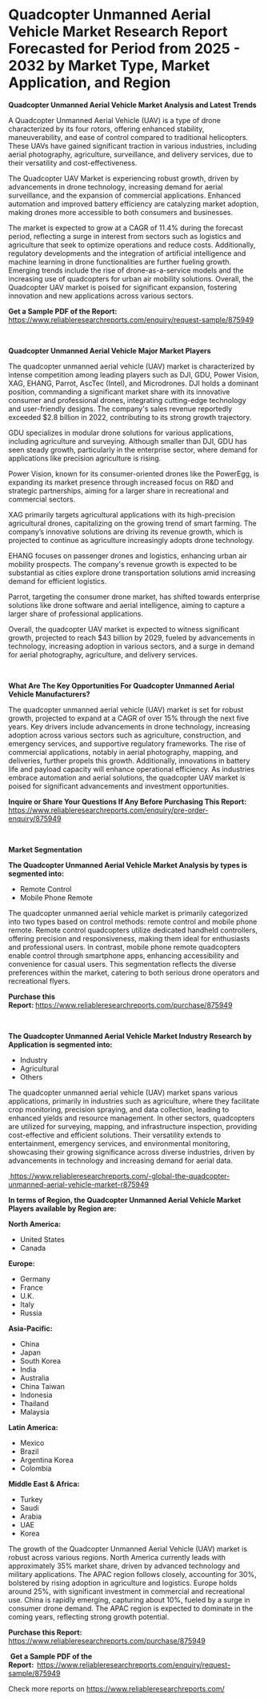 <p><h1>Quadcopter Unmanned Aerial Vehicle Market Research Report Forecasted for Period from 2025 -  2032 by Market Type, Market Application, and Region</h1></p><p><strong>Quadcopter Unmanned Aerial Vehicle Market Analysis and Latest Trends</strong></p>
<p><p>A Quadcopter Unmanned Aerial Vehicle (UAV) is a type of drone characterized by its four rotors, offering enhanced stability, maneuverability, and ease of control compared to traditional helicopters. These UAVs have gained significant traction in various industries, including aerial photography, agriculture, surveillance, and delivery services, due to their versatility and cost-effectiveness.</p><p>The Quadcopter UAV Market is experiencing robust growth, driven by advancements in drone technology, increasing demand for aerial surveillance, and the expansion of commercial applications. Enhanced automation and improved battery efficiency are catalyzing market adoption, making drones more accessible to both consumers and businesses.</p><p>The market is expected to grow at a CAGR of 11.4% during the forecast period, reflecting a surge in interest from sectors such as logistics and agriculture that seek to optimize operations and reduce costs. Additionally, regulatory developments and the integration of artificial intelligence and machine learning in drone functionalities are further fueling growth. Emerging trends include the rise of drone-as-a-service models and the increasing use of quadcopters for urban air mobility solutions. Overall, the Quadcopter UAV market is poised for significant expansion, fostering innovation and new applications across various sectors.</p></p>
<p><strong>Get a Sample PDF of the Report:&nbsp;</strong> <a href="https://www.reliableresearchreports.com/enquiry/request-sample/875949?utm_campaign=2745&utm_medium=2&utm_source=Github&utm_content=ia&utm_term=21032025&utm_id=quadcopter-unmanned-aerial-vehicle">https://www.reliableresearchreports.com/enquiry/request-sample/875949</a></p>
<p>&nbsp;</p>
<p><strong>Quadcopter Unmanned Aerial Vehicle Major Market Players</strong></p>
<p><p>The quadcopter unmanned aerial vehicle (UAV) market is characterized by intense competition among leading players such as DJI, GDU, Power Vision, XAG, EHANG, Parrot, AscTec (Intel), and Microdrones. DJI holds a dominant position, commanding a significant market share with its innovative consumer and professional drones, integrating cutting-edge technology and user-friendly designs. The company's sales revenue reportedly exceeded $2.8 billion in 2022, contributing to its strong growth trajectory.</p><p>GDU specializes in modular drone solutions for various applications, including agriculture and surveying. Although smaller than DJI, GDU has seen steady growth, particularly in the enterprise sector, where demand for applications like precision agriculture is rising.</p><p>Power Vision, known for its consumer-oriented drones like the PowerEgg, is expanding its market presence through increased focus on R&D and strategic partnerships, aiming for a larger share in recreational and commercial sectors.</p><p>XAG primarily targets agricultural applications with its high-precision agricultural drones, capitalizing on the growing trend of smart farming. The company’s innovative solutions are driving its revenue growth, which is projected to continue as agriculture increasingly adopts drone technology.</p><p>EHANG focuses on passenger drones and logistics, enhancing urban air mobility prospects. The company's revenue growth is expected to be substantial as cities explore drone transportation solutions amid increasing demand for efficient logistics.</p><p>Parrot, targeting the consumer drone market, has shifted towards enterprise solutions like drone software and aerial intelligence, aiming to capture a larger share of professional applications.</p><p>Overall, the quadcopter UAV market is expected to witness significant growth, projected to reach $43 billion by 2029, fueled by advancements in technology, increasing adoption in various sectors, and a surge in demand for aerial photography, agriculture, and delivery services.</p></p>
<p>&nbsp;</p>
<p><strong>What Are The Key Opportunities For Quadcopter Unmanned Aerial Vehicle Manufacturers?</strong></p>
<p><p>The quadcopter unmanned aerial vehicle (UAV) market is set for robust growth, projected to expand at a CAGR of over 15% through the next five years. Key drivers include advancements in drone technology, increasing adoption across various sectors such as agriculture, construction, and emergency services, and supportive regulatory frameworks. The rise of commercial applications, notably in aerial photography, mapping, and deliveries, further propels this growth. Additionally, innovations in battery life and payload capacity will enhance operational efficiency. As industries embrace automation and aerial solutions, the quadcopter UAV market is poised for significant advancements and investment opportunities.</p></p>
<p><strong>Inquire or Share Your Questions If Any Before Purchasing This Report:</strong> <a href="https://www.reliableresearchreports.com/enquiry/pre-order-enquiry/875949?utm_campaign=2745&utm_medium=2&utm_source=Github&utm_content=ia&utm_term=21032025&utm_id=quadcopter-unmanned-aerial-vehicle">https://www.reliableresearchreports.com/enquiry/pre-order-enquiry/875949</a></p>
<p>&nbsp;</p>
<p><strong>Market Segmentation</strong></p>
<p><strong>The Quadcopter Unmanned Aerial Vehicle Market Analysis by types is segmented into:</strong></p>
<p><ul><li>Remote Control</li><li>Mobile Phone Remote</li></ul></p>
<p><p>The quadcopter unmanned aerial vehicle market is primarily categorized into two types based on control methods: remote control and mobile phone remote. Remote control quadcopters utilize dedicated handheld controllers, offering precision and responsiveness, making them ideal for enthusiasts and professional users. In contrast, mobile phone remote quadcopters enable control through smartphone apps, enhancing accessibility and convenience for casual users. This segmentation reflects the diverse preferences within the market, catering to both serious drone operators and recreational flyers.</p></p>
<p><strong>Purchase this Report:&nbsp;</strong><a href="https://www.reliableresearchreports.com/purchase/875949?utm_campaign=2745&utm_medium=2&utm_source=Github&utm_content=ia&utm_term=21032025&utm_id=quadcopter-unmanned-aerial-vehicle">https://www.reliableresearchreports.com/purchase/875949</a></p>
<p>&nbsp;</p>
<p><strong>The Quadcopter Unmanned Aerial Vehicle Market Industry Research by Application is segmented into:</strong></p>
<p><ul><li>Industry</li><li>Agricultural</li><li>Others</li></ul></p>
<p><p>The quadcopter unmanned aerial vehicle (UAV) market spans various applications, primarily in industries such as agriculture, where they facilitate crop monitoring, precision spraying, and data collection, leading to enhanced yields and resource management. In other sectors, quadcopters are utilized for surveying, mapping, and infrastructure inspection, providing cost-effective and efficient solutions. Their versatility extends to entertainment, emergency services, and environmental monitoring, showcasing their growing significance across diverse industries, driven by advancements in technology and increasing demand for aerial data.</p></p>
<p><a href="https://www.reliableresearchreports.com/-global-the-quadcopter-unmanned-aerial-vehicle-market-r875949?utm_campaign=2745&utm_medium=2&utm_source=Github&utm_content=ia&utm_term=21032025&utm_id=quadcopter-unmanned-aerial-vehicle">&nbsp;https://www.reliableresearchreports.com/-global-the-quadcopter-unmanned-aerial-vehicle-market-r875949</a></p>
<p><strong>In terms of Region, the Quadcopter Unmanned Aerial Vehicle Market Players available by Region are:</strong></p>
<p>
    <p> <strong> North America: </strong>
        <ul>
            <li>United States</li>
            <li>Canada</li>
        </ul>
        </p> 
    <p> <strong> Europe: </strong>
        <ul>
            <li>Germany</li>
            <li>France</li>
            <li>U.K.</li>
            <li>Italy</li>
            <li>Russia</li>
        </ul>
        </p> 
    <p> <strong> Asia-Pacific: </strong>
        <ul>
            <li>China</li>
            <li>Japan</li>
            <li>South Korea</li>
            <li>India</li>
            <li>Australia</li>
            <li>China Taiwan</li>
            <li>Indonesia</li>
            <li>Thailand</li>
            <li>Malaysia</li>
        </ul>
        </p> 
    <p> <strong> Latin America: </strong>
        <ul>
            <li>Mexico</li>
            <li>Brazil</li>
            <li>Argentina Korea</li>
            <li>Colombia</li>
        </ul>
        </p> 
    <p> <strong> Middle East & Africa: </strong>
        <ul>
            <li>Turkey</li>
            <li>Saudi</li>
            <li>Arabia</li>
            <li>UAE</li>
            <li>Korea</li>
        </ul>
    </p>
    </p>
<p><p>The growth of the Quadcopter Unmanned Aerial Vehicle (UAV) market is robust across various regions. North America currently leads with approximately 35% market share, driven by advanced technology and military applications. The APAC region follows closely, accounting for 30%, bolstered by rising adoption in agriculture and logistics. Europe holds around 25%, with significant investment in commercial and recreational use. China is rapidly emerging, capturing about 10%, fueled by a surge in consumer drone demand. The APAC region is expected to dominate in the coming years, reflecting strong growth potential.</p></p>
<p><strong>Purchase this Report: </strong><a href="https://www.reliableresearchreports.com/purchase/875949?utm_campaign=2745&utm_medium=2&utm_source=Github&utm_content=ia&utm_term=21032025&utm_id=quadcopter-unmanned-aerial-vehicle">https://www.reliableresearchreports.com/purchase/875949</a></p>
<p>&nbsp;<strong>Get a Sample PDF of the Report:&nbsp;&nbsp;</strong><a href="https://www.reliableresearchreports.com/enquiry/request-sample/875949?utm_campaign=2745&utm_medium=2&utm_source=Github&utm_content=ia&utm_term=21032025&utm_id=quadcopter-unmanned-aerial-vehicle">https://www.reliableresearchreports.com/enquiry/request-sample/875949</a></p>
<p><strong></strong></p>
<p>Check more reports on <a href="https://www.reliableresearchreports.com/?utm_campaign=2745&utm_medium=2&utm_source=Github&utm_content=ia&utm_term=21032025&utm_id=quadcopter-unmanned-aerial-vehicle">https://www.reliableresearchreports.com/</a></p>